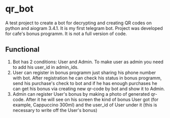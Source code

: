 # qr_bot
A test project to create a bot for decrypting and creating QR codes on python and aiogram 3.4.1. 
It is my first telegram bot.
Project was developed for cafe's bonus programm. It is not a full version of code.

## Functional
1. Bot has 2 conditions: User and Admin. To make user as admin you need to add his user_id in admin_ids.
2. User can register in bonus programm just sharing his phone number with bot. After registration he can check his status in bonus programm, send his purchase's check to bot and if he has enough purchases he can get his bonus via creating new qr-code by bot and show it to Admin.
3. Admin can register User's bonus by making a photo of generated qr-code. After it he will see on his screen the kind of bonus User got (for example, Сappuccino 300ml) and the user_id of User under it (this is necessary to write off the User's bonus)
